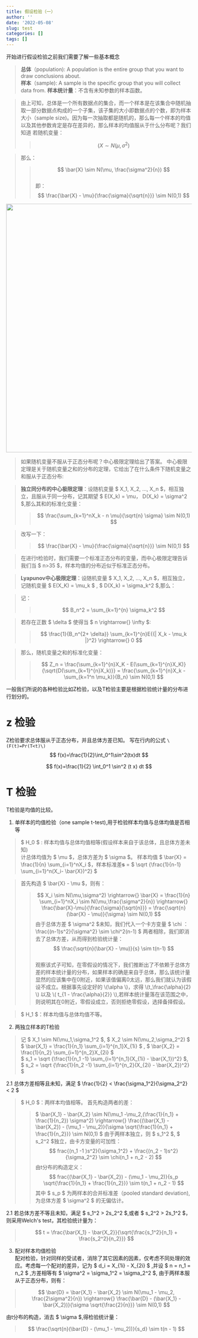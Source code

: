 ```yaml
---
title: 假设检验（一）
author: ''
date: '2022-05-08'
slug: test
categories: []
tags: []
---
```



开始进行假设检验之前我们需要了解一些基本概念

> **总体**（population): A population is the entire group that you want to draw conclusions about.    
> **样本**（sample): A sample is the specific group that you will collect data from. 
> **样本统计量**：不含有未知参数的样本函数。

> 由上可知，总体是一个所有数据点的集合，而一个样本是在该集合中随机抽取一部分数据点构成的一个子集，该子集的大小即数据点的个数，即为样本大小（sample size)。因为每一次抽取都是随机的，那么每一个样本的均值以及其他参数肯定是存在差异的，那么样本的均值服从于什么分布呢？我们知道 若随机变量：
>> $$ ( X \sim N(\mu, \sigma^2) $$

> 那么：
>> $$ \bar{X} \sim N(\mu, \frac{\sigma^2}{n}) $$   
>> 即：$$ \frac{\bar{X} - \mu}{\frac{\sigma}{\sqrt{n}}} \sim N(0,1) $$

<img src="/cn/2022-05-08-test_files/figure-html/unnamed-chunk-1-1.png" width="672" />

> 如果随机变量不服从于正态分布呢？中心极限定理给出了答案。
> 中心极限定理是关于随机变量之和的分布的定理，它给出了在什么条件下随机变量之和服从于正态分布:

>**独立同分布的中心极限定理**：设随机变量 $ X_1, X_2, ..., X_n $，相互独立，且服从于同一分布，记其期望 $ E(X_k) = \mu， D(X_k) = \sigma^2 $,那么其和的标准化变量：
>> $$ \frac{\sum_{k=1}^nX_k - n \mu}{\sqrt{n} \sigma} \sim N(0,1) $$ 

> 改写一下：
>> $$ \frac{\bar{X} - \mu}{\frac{\sigma}{\sqrt{n}}} \sim N(0,1) $$ 

>在进行t检验时，我们需要一个标准正态分布的变量，而中心极限定理告诉我们当 $ n>35 $，样本均值的分布近似于标准正态分布。 

>**Lyapunov中心极限定理**：设随机变量 $ X_1, X_2, ..., X_n $，相互独立，记随机变量 $ E(X_K) = \mu_k $ , $ D(X_k) = \sigma_k^2 $,那么：

>记：
>> $$ B_n^2 = \sum_{k=1}^{n} \sigma_k^2 $$

> 若存在正数 $ \delta $ 使得当 $ n \rightarrow{} \infty $:
>> $$ \frac{1}{B_n^{2+ \delta}} \sum_{k=1}^{n}E{{| X_k - \mu_k |}^2} \rightarrow{}  0 $$

>那么，随机变量之和的标准化变量：
>> $$ Z_n = \frac{\sum_{k=1}^{n}X_K - E(\sum_{k=1}^{n}X_K)}{\sqrt{D(\sum_{k=1}^{n}X_k)}} =  \frac{\sum_{k=1}^{n}X_k - \sum_{k=1^n \mu_k}}{B_n}  \sim N(0,1) $$




一般我们所说的各种检验比如Z检验，以及T检验主要是根据检验统计量的分布进行划分的。
# z 检验
Z检验要求总体服从于正态分布，并且总体方差已知。
写在行内的公式 `\(F(t)=Pr(T<t)\)`
$$ f(x)=\frac{1}{2}\int_0^1\sin^2(tx)dt $$

$$ f(x)=\frac{1}{2} \int_0^1 \sin^2 (t x) dt $$


# T 检验
T检验是均值的比较。

1. 单样本的均值检验（one sample t-test),用于检验样本均值与总体均值是否相等
> $ H_0 $ : 样本均值与总体均值相等(假设样本来自于该总体，且总体方差未知)    
> 计总体均值为 $ \mu $，总体方差为 $ \sigma $。
样本均值 $ \bar{X} = \frac{1}{n} \sum_{i=1}^nX_i $，样本标准差**s** =  $ \sqrt {\frac{1}{n-1} \sum_{i=1}^n(X_i- \bar{X})^2} $

> 首先构造 $ \bar{X} - \mu $，则有：
>> $$ X_i \sim N(\mu,\sigma^2) \rightarrow{} \bar{X} = \frac{1}{n} \sum_{i=1}^nX_i \sim N(\mu,\frac{\sigma^2}{n}) \rightarrow{} \frac{\bar{X}-\mu}{\frac{\sigma}{\sqrt{n}}} = \frac{\sqrt{n}(\bar{X} - \mu)}{\sigma} \sim N(0,1) $$
>由于总体方差 $ \sigma^2 $未知，我们代入一个卡方变量 $ \chi ：  
>> \frac{(n-1)s^2}{\sigma^2} \sim \chi^2(n-1) $
>两者相除，我们即消去了总体方差，从而得到检验统计量：  
$$ \frac{\sqrt{n}(\bar{X} - \mu)}{s} \sim t(n-1)  $$  
> 观察该式子可知，在零假设的情况下，我们推断出了不依赖于总体方差的样本统计量的分布，如果样本的确是来自于总体，那么该统计量显然的应该集中在0附近，如果该值偏离0太远，那么我们就认为该假设不成立。根据事先设定好的 \\(\alpha \\)，求得 \\(t_\frac{\alpha}{2} \\) 以及 \\( t_{1 - \frac{\alpha}{2}} \\),若样本统计量落在该范围之中，则说明其在0附近，零假设成立，否则拒绝零假设，选择备择假设。

> $ H_1 $：样本均值与总体均值不等。

2. 两独立样本的T检验  
> 记 $ X_1 \sim N(\mu_1,\sigma_1^2 $, $ X_2 \sim N(\mu_2,\sigma_2^2) $
> $ \bar{X_1} = \frac{1}{n_1} \sum_{i=1}^{n_1}X_{1i} $ , $ \bar{X_2} = \frac{1}{n_2} \sum_{i=1}^{n_2}X_{2i} $  
> $ s_1 = \sqrt {\frac{1}{n_1 -1} \sum_{i=1}^{n_1}(X_{1i} - \bar{X_1})^2} $, $ s_2 = \sqrt {\frac{1}{n_2 -1} \sum_{i=1}^{n_2}(X_{2i} - \bar{X_2})^2} $

2.1 总体方差相等且未知，满足 $ \frac{1}{2} < \frac{\sigma_1^2}{\sigma_2^2} < 2 $
> $ H_0 $：两样本均值相等。
> 首先构造两者的差：
>> $ \bar{X_1} - \bar{X_2} \sim N(\mu_1 -\mu_2,(\frac{1}{n_1} + \frac{1}{n_2}) \sigma^2)  \rightarrow{}  \frac{(\bar{X_1} - \bar{X_2}) - (\mu_1 - \mu_2)}{\sigma \sqrt{\frac{1}{n_1} + \frac{1}{n_2}}}  \sim N(0,1) $
> 由于两样本独立，则 $ s_1^2 $, $ s_2^2 $独立，由卡方变量的可加性：  
$$ frac{(n_1 -1 )s^2}{\sigma_1^2}  + \frac{(n_2 - 1)s^2}{\sigma_2^2}  \sim \chi(n_1 + n_2 - 2) $$ 
> 由t分布的构造定义：
>> $$ frac{(\bar{X_1} - \bar{X_2}) - (\mu_1 - \mu_2)}{s_p \sqrt{\frac{1}{n_1} + \frac{1}{n_2}}} \sim t(n_1 + n_2 - 1) $$
>其中 $ s_p $ 为两样本的合并标准差（pooled standard deviation), 为总体方差 $ \sigma^2 $ 的无偏估计。

2.1 若总体方差不等且未知，满足 $ s_1^2 > 2s_2^2 $,或者 $ s_2^2 > 2s_1^2 $，则采用Welch's test，其检验统计量为：
 > $$ t = \frac{\bar{X_1} - \bar{X_2}}{\sqrt{\frac{s_1^2}{n_1} + \frac{s_2^2}{n_2}}} $$  

3. 配对样本均值检验   
配对检验，针对同样的受试者，消除了其它因素的因素，仅考虑不同处理的效应。考虑每一个配对的差异，记为 $ d_i = X_{1i} - X_{2i} $ ,并设 $ n = n_1 = n_2 $ ,方差相等有 $ \sigma^2  = \sigma_1^2 = \sigma_2^2 $, 由于两样本服从于正态分布，则有：
> $$ \bar{D} = \bar{X_1} - \bar{X_2} \sim N(\mu_1 - \mu_2, \frac{2\sigma^2}{n})  \rightarrow{}  \frac{\bar{D} - (\bar{X_1} - \bar{X_2})}{\sigma \sqrt{\frac{2}{n}}} \sim N(0,1) $$ 

由t分布的构造，消去 $ \sigma $,得检验统计量：
> $$ \frac{\sqrt{n}(\bar{D} - (\mu_1 - \mu_2))}{s_d} \sim t(n - 1) $$

